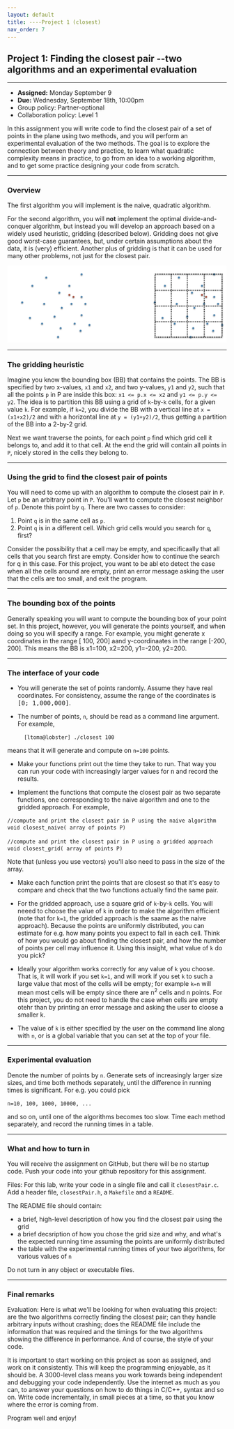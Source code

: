 ```yaml
---
layout: default 
title: ----Project 1 (closest)
nav_order: 7
---
```




## Project 1: Finding the closest pair --two algorithms and an experimental evaluation

*** 
* __Assigned:__ Monday  September 9
* __Due:__ Wednesday, September 18th, 10:00pm
* Group policy: Partner-optional 
* Collaboration policy: Level 1



In this assignment you will write code to find the closest pair of a
set of points in the plane using two methods, and you will perform an
experimental evaluation of the two methods. The goal is to explore the
connection between theory and practice, to learn what quadratic
complexity means in practice, to go from an idea to a working
algorithm, and to get some practice designing your code from scratch.


***

### Overview


The first algorithm you will implement is the naive, quadratic
algorithm.

For the second algorithm, you will __not__ implement the optimal
  divide-and-conquer algorithm, but instead you will develop an
  approach based on a widely used heuristic, gridding (described
  below). Gridding does not give good worst-case guarantees, but,
  under certain assumptions about the data, it is (very)
  efficient. Another plus of gridding is that it can be used for many
  other problems, not just for the closest pair.



![](closest.png)

***

### The gridding heuristic


Imagine you know the bounding box (BB) that contains the points.  The
BB is specified by two x-values, `x1` and `x2`, and two y-values, `y1` and
  `y2`, such that all the points `p` in P are inside this box: `x1 <= p.x <=
  x2` and `y1 <= p.y <= y2`. The idea is to partition this BB using a
  grid of `k`-by-`k` cells, for a given value `k`. For example, if `k=2`, you
  divide the BB with a vertical line  at `x =(x1+x2)/2` and with a horizontal line at `y =
  (y1+y2)/2`, thus getting a partition of the BB into a 2-by-2 grid.

  Next we want traverse the points, for each point `p` find which grid
cell it belongs to, and add it to that cell. At the end the grid will
contain all points in `P`, nicely stored in the cells they belong to.


***

### Using the grid to find the closest pair of points


You will need to come up with an algorithm to compute the closest
pair in `P`. Let `p` be an arbitrary point in `P`. You'll want to compute the
closest neighbor of `p`.  Denote this point by `q`.  There are two casses to consider:

1. Point `q` is in the same cell as `p`.
2. Point `q` is in a different cell. Which grid cells would you search
for `q`, first?

Consider the possibility that a cell may be empty, and specificaally
that all cells that you search first are empty.  Consider how to
continue the search for q in this case.  For this project, you want to
be abl eto detect the case when all the cells around are empty, print
an error message asking the user that the cells are too small, and
exit the program.
 


***

### The bounding box of the points


Generally speaking you will want to compute the bounding box of your
point set. In this project, however, you will generate the points
yourself, and when doing so you will specify a range. For example, you
might generate x coordinates in the range [ 100, 200] aand
y-coordinaates in the range [-200, 200]. This means the BB is x1=100,
x2=200, y1=-200, y2=200.



***

### The interface of your code


* You will  generate the set of points randomly. Assume they have real
  coordinates. For consistency, assume the range of the coordinates is
  <tt>[0; 1,000,000]</tt>.
  
* The number of points, `n`, should be read as a command
  line argument. For example,  
  
  ```
    [ltoma@lobster] ./closest 100
  ```

means that it will generate and compute on `n=100` points.

* Make your functions print out the time they take to run. That way you
  can run your code with increasingly larger values for <tt>n</tt> and
  record the results.
  
  
* Implement the functions that compute the closest pair as two
  separate functions, one corresponding to the naive algorithm and one
  to the gridded approach. For example,

```
//compute and print the closest pair in P using the naive algorithm 
void closest_naive( array of points P)

//compute and print the closest pair in P using a gridded approach
void closest_grid( array of points P)
```

Note that (unless you use vectors) you'll also need to pass in the size of the array. 


* Make each function print the points that are closest so that it's easy
to compare and check that the two functions actually find the same pair.


* For the gridded approach, use a square grid of `k`-by-`k`
  cells. You will neeed to choose the value of `k` in order to
  make the algorithm efficient (note that for `k=1`, the gridded
  approach is the saame as the naive approach).  Because the points
  are uniformly distributed, you can estimate for e.g. how many points
  you expect to fall in each cell.  Think of how you would go about
  finding the closest pair, and how the number of points per cell may
  influence it.  Using this insight, what value of `k` do you
  pick?

  
* Ideally your algorithm works correctly for any value of `k` you
  choose. That is, it will work if you set `k=1`, and will work if you
  set `k` to such a large value that most of the cells will be empty;
  for example `k=n` will mean most cells will be empty since there are
  n<sup>2</sup> cells and n points. For this project, you do not need
  to handle the case when cells are empty otehr than by printing an
  error message and asking the user to cloose a smaller k.


* The value of `k` is either specified by the user on the command line along with `n`, or is a global variable that you can set at the top of your file. 




***

### Experimental evaluation


Denote the number of points by `n`. Generate sets of increasingly larger
size sizes, and time both methods separately, until the difference in
running times is significant. For e.g. you could pick
```
n=10, 100, 1000, 10000, ...
```
and so on, until one of the algorithms becomes too slow.   Time each method separately, and record the running times in a table. 


***

### What and how to turn in


You will receive the assignment on GitHub, but there will be no
startup code. Push your code into your github repository for this
assignment.

Files: For this lab, write your code in a single file and call it
`closestPair.c`. Add a header file, `closestPair.h`, a `Makefile` and a `README`.

The README file should contain: 
- a brief, high-level description of how you find the closest pair using the grid
- a brief decsription of how you chose the grid size and why, and what's the expected running time assuming the points are
uniformly distributed
- the table with the experimental running times of your two algorithms, for various values of `n`


Do not turn in any object  or executable files.


***
### Final  remarks 
Evaluation: Here is what we'll be looking for when evaluating this project:  are the two algorithms correctly finding the closest pair;  can they handle arbitrary inputs without crashing;  does the README file include the information that was required and the timings for the two algorithms showing the difference in performance. And of course, the style of your code. 

It is important to start working on this project as soon as assigned, and work on it consistently. This will keep the programming enjoyable, as it should be. A 3000-level class means you work towards being independent and debugging your code independently. Use the internet as much as you can, to answer your questions on how to do things in C/C++, syntax and so on. Write code incrementally, in small pieces at a time, so that you know where the error is coming from. 

Program well and enjoy!

